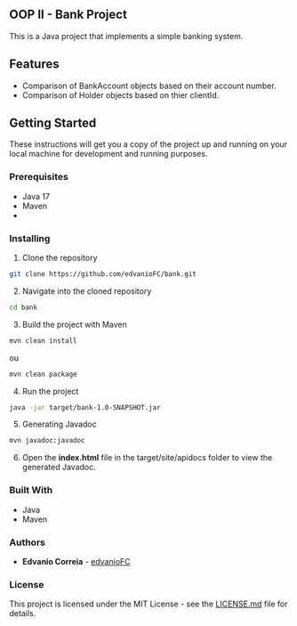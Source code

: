 ## OOP II - Bank Project

This is a Java project that implements a simple banking system.

## Features

- Comparison of BankAccount objects based on their account number.
- Comparison of Holder objects based on thier clientId.

## Getting Started

These instructions will get you a copy of the project up and running on your local machine for development and running purposes.

### Prerequisites

- Java 17
- Maven
- 
### Installing

1. Clone the repository

```bash
git clone https://github.com/edvanioFC/bank.git
```
2. Navigate into the cloned repository

```bash
cd bank
```
3. Build the project with Maven

```bash
mvn clean install 
```
ou

```bash
mvn clean package
```
4. Run the project
```bash
java -jar target/bank-1.0-SNAPSHOT.jar
```
5. Generating Javadoc
```bash
mvn javadoc:javadoc
```
6. Open the **index.html** file in the target/site/apidocs folder to view the generated Javadoc.

### Built With
* Java
* Maven

### Authors
* **Edvanio Correia** - [edvanioFC](https://github.com/edvanioFC)

### License
This project is licensed under the MIT License - see the [LICENSE.md](LICENSE.md) file for details.
